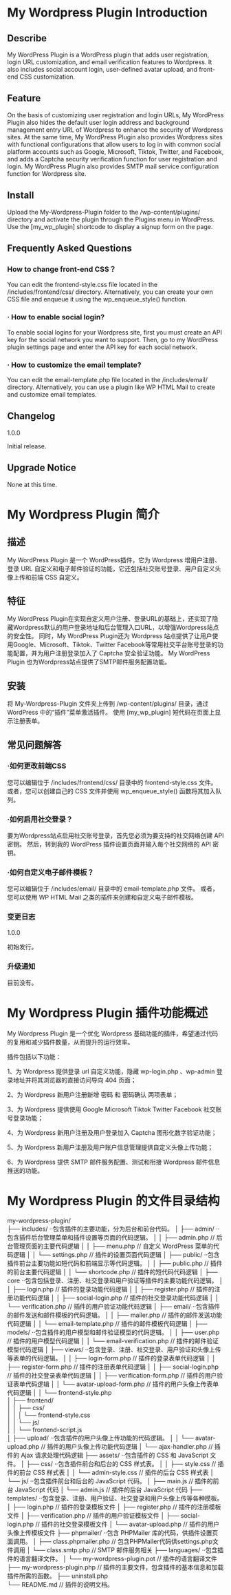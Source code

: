 # My Wordpress Plugin Introduction

## **Describe**

My WordPress Plugin is a WordPress plugin that adds user registration, login URL customization, and email verification features to Wordpress. It also includes social account login, user-defined avatar upload, and front-end CSS customization.

## **Feature**

On the basis of customizing user registration and login URLs, My WordPress Plugin also hides the default user login address and background management entry URL of Wordpress to enhance the security of Wordpress sites.
At the same time, My WordPress Plugin also provides Wordpress sites with functional configurations that allow users to log in with common social platform accounts such as Google, Microsoft, Tiktok, Twitter, and Facebook, and adds a Captcha security verification function for user registration and login.
My WordPress Plugin also provides SMTP mail service configuration function for Wordpress site.

## **Install**

Upload the My-Wordpress-Plugin folder to the /wp-content/plugins/ directory and activate the plugin through the Plugins menu in WordPress. Use the [my_wp_plugin] shortcode to display a signup form on the page.

## **Frequently Asked Questions**

### How to change front-end CSS？

You can edit the frontend-style.css file located in the /includes/frontend/css/ directory.
Alternatively, you can create your own CSS file and enqueue it using the wp_enqueue_style() function.

### · How to enable social login?

To enable social logins for your Wordpress site, first you must create an API key for the social network you want to support. Then, go to my WordPress plugin settings page and enter the API key for each social network.

### · How to customize the email template?

You can edit the email-template.php file located in the /includes/email/ directory. Alternatively, you can use a plugin like WP HTML Mail to create and customize email templates.

## **Changelog**

1.0.0

Initial release.

## **Upgrade Notice**

None at this time.

# My Wordpress Plugin 简介

## **描述**

My WordPress Plugin 是一个 WordPress插件，它为 Wordpress 增用户注册、登录 URL 自定义和电子邮件验证的功能，它还包括社交账号登录、用户自定义头像上传和前端 CSS 自定义。

## **特征**

My WordPress Plugin在实现自定义用户注册、登录URL的基础上，还实现了隐藏Wordpress默认的用户登录地址和后台管理入口URL，以增强Wordpress站点的安全性。
同时，My WordPress Plugin还为 Wordpress 站点提供了让用户使用Google、Microsoft、Tiktok、Twitter Facebook等常用社交平台账号登录的功能配置，并为用户注册登录加入了 Captcha 安全验证功能。
My WordPress Plugin 也为Wordpress站点提供了SMTP邮件服务配置功能。

## **安装**

将 My-Wordpress-Plugin 文件夹上传到 /wp-content/plugins/ 目录，通过 WordPress 中的“插件”菜单激活插件。 使用 [my_wp_plugin] 短代码在页面上显示注册表单。 

## **常见问题解答**

### ·如何更改前端CSS

您可以编辑位于 /includes/frontend/css/ 目录中的 frontend-style.css 文件。 
或者，您可以创建自己的 CSS 文件并使用 wp_enqueue_style() 函数将其加入队列。

### ·如何启用社交登录？

要为Wordpress站点启用社交账号登录，首先您必须为要支持的社交网络创建 API 密钥。 然后，转到我的 WordPress 插件设置页面并输入每个社交网络的 API 密钥。

### ·如何自定义电子邮件模板？

您可以编辑位于 /includes/email/ 目录中的 email-template.php 文件。 或者，您可以使用 WP HTML Mail 之类的插件来创建和自定义电子邮件模板。

### **变更日志**

1.0.0

初始发行。

### **升级通知**

目前没有。

# **My Wordpress Plugin 插件功能概述**

My Wordpress Plugin 是一个优化 Wordpress 基础功能的插件，希望通过代码的复用和减少插件数量，从而提升的运行效率。

插件包括以下功能：

1、为 Wordpress 提供登录 url 自定义功能，隐藏 wp-login.php 、wp-admin 登录地址并将其浏览器的直接访问导向 404 页面；

2、为 Wordpress 新用户注册新增 密码 和 密码确认 两项表单；

3、为 Wordpress 提供使用 Google Microsoft Tiktok Twitter Facebook 社交账号登录功能；

4、为 Wordpress 新用户注册及用户登录加入 Captcha 图形化数字验证功能；

5、为 Wordpress 新用户注册及用户账户信息管理提供自定义头像上传功能；

6、为 Wordpress 提供 SMTP 邮件服务配置、测试和衔接 Wordpress 邮件信息推送的功能。

# **My Wordpress Plugin 的文件目录结构**

my-wordpress-plugin/    
├── includes/                              ··包含插件的主要功能，分为后台和前台代码。
│   ├── admin/                            ··包含插件后台管理菜单和插件设置等页面的代码逻辑。
│   │   ├── admin.php               // 后台管理页面的主要代码逻辑
│   │   ├── menu.php                // 自定义 WordPress 菜单的代码逻辑
│   │   └── settings.php             // 插件的设置页面代码逻辑
│   ├── public/                             ··包含插件前台主要功能如短代码和前端显示等代码逻辑。
│   │   ├── public.php                // 插件的前台主要代码逻辑
│   │   └── shortcode.php          // 插件的短代码代码逻辑
│   ├── core                                  ··包含包括登录、注册、社交登录和用户验证等插件的主要功能代码逻辑。
│   │   ├── login.php                  // 插件的登录功能代码逻辑
│   │   ├── register.php              // 插件的注册功能代码逻辑
│   │   ├── social-login.php        // 插件的社交登录功能代码逻辑
│   │   └── verification.php         // 插件的用户验证功能代码逻辑
│   ├── email/                                ··包含插件的邮件发送和邮件模板的代码逻辑。
│   │   ├── mailer.php                 // 插件的邮件发送功能代码逻辑
│   │   └── email-template.php   // 插件的邮件模板代码逻辑
│   ├── models/                             ··包含插件的用户模型和邮件验证模型的代码逻辑。
│   │   ├── user.php                     // 插件的用户模型代码逻辑
│   │   └── email-verification.php      // 插件的邮件验证模型代码逻辑
│   ├── views/                                    ··包含登录、注册、社交登录、用户验证和头像上传等表单的代码逻辑。
│   │   ├── login-form.php                 // 插件的登录表单代码逻辑
│   │   ├── register-form.php             // 插件的注册表单代码逻辑
│   │   ├── social-login.php               // 插件的社交登录表单代码逻辑
│   │   ├── verification-form.php       // 插件的用户验证表单代码逻辑
│   │   └── avatar-upload-form.php  // 插件的用户头像上传表单代码逻辑
│   │   └── frontend-style.php    
│   ├── frontend/    
│   │   ├── css/    
│   │   │    └── frontend-style.css    
│   │   └── js/    
│   │        └── frontend-script.js    
│   ├── upload/                                   ··包含插件的用户头像上传功能的代码逻辑。
│   │   └── avatar-upload.php          // 插件的用户头像上传功能代码逻辑
│   └── ajax-handler.php                  // 插件的 Ajax 请求处理代码逻辑
├── assets/                                          ··包含插件的 CSS 和 JavaScript 文件。
│   ├── css/                                         ··包含插件前台和后台的 CSS 样式表。
│   │   ├── style.css                           // 插件的前台 CSS 样式表
│   │   └── admin-style.css               // 插件的后台 CSS 样式表
│   └── js/                                            ··包含插件前台和后台的 JavaScript 代码。
│       ├── main.js                              // 插件的前台 JavaScript 代码
│       └── admin.js                            // 插件的后台 JavaScript 代码
├── templates/                                    ··包含登录、注册、用户验证、社交登录和用户头像上传等各种模板。
│   ├── login.php                                // 插件的登录模板文件
│   ├── register.php                            // 插件的注册模板文件
│   ├── verification.php                       // 插件的用户验证模板文件
│   ├── social-login.php                      // 插件的社交登录模板文件
│   └── avatar-upload.php                  // 插件的用户头像上传模板文件
├── phpmailer/                                     ··包含 PHPMailer 库的代码，供插件设置页面调用。
│    ├── class.phpmailer.php              // 包含PHPMailer代码供settings.php文件调用
│    └── class.smtp.php                       // SMTP 邮件服务相关
├── languages/                                     ··包含插件的语言翻译文件。
│   └── my-wordpress-plugin.pot      // 插件的语言翻译文件
├── my-wordpress-plugin.php           // 插件的主要文件，包含插件的基本信息和加载插件所需的函数。
├── uninstall.php    
└── README.md                                 // 插件的说明文档。
